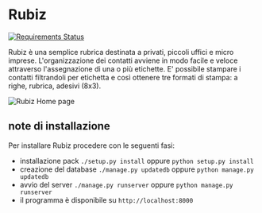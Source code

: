 Rubiz
=====

[![Requirements Status](https://requires.io/github/mmilidoni/rubiz/requirements.png?branch=master)](https://requires.io/github/mmilidoni/rubiz/requirements/?branch=master)

Rubiz è una semplice rubrica destinata a privati, piccoli uffici e micro imprese. L'organizzazione dei contatti avviene in modo facile e veloce attraverso l'assegnazione di una o più etichette. E' possibile stampare i contatti filtrandoli per etichetta e così ottenere tre formati di stampa: a righe, rubrica, adesivi (8x3).

![Rubiz Home page](http://s27.postimg.org/vnt3hq9cz/rubiz.png "Home page")

note di installazione
---------------------

Per installare Rubiz procedere con le seguenti fasi:

* installazione pack `./setup.py install` oppure `python setup.py install`
* creazione del database `./manage.py updatedb` oppure `python manage.py updatedb`
* avvio del server `./manage.py runserver` oppure `python manage.py runserver`
* il programma è disponibile su `http://localhost:8000`
